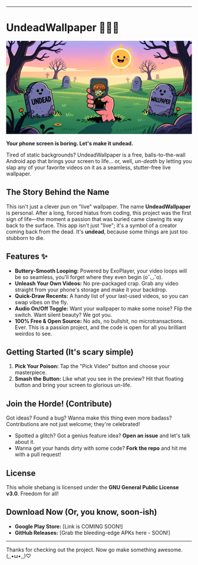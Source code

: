 ***

# UndeadWallpaper 🧟‍♀️📱

![UndeadWallpaper Banner](banner.png)

**Your phone screen is boring. Let's make it undead.**

Tired of static backgrounds? UndeadWallpaper is a free, balls-to-the-wall Android app that brings your screen to life... or, well, *un-death* by letting you slap any of your favorite videos on it as a seamless, stutter-free live wallpaper.

## The Story Behind the Name

This isn't just a clever pun on "live" wallpaper. The name **UndeadWallpaper** is personal. After a long, forced hiatus from coding, this project was the first sign of life—the moment a passion that was buried came clawing its way back to the surface. This app isn't just "live"; it's a symbol of a creator coming back from the dead. It's **undead**, because some things are just too stubborn to die.

## Features ✨

*   **Buttery-Smooth Looping:** Powered by ExoPlayer, your video loops will be so seamless, you'll forget where they even begin (o˘◡˘o).
*   **Unleash Your Own Videos:** No pre-packaged crap. Grab any video straight from your phone's storage and make it your backdrop.
*   **Quick-Draw Recents:** A handy list of your last-used videos, so you can swap vibes on the fly.
*   **Audio On/Off Toggle:** Want your wallpaper to make some noise? Flip the switch. Want silent beauty? We got you.
*   **100% Free & Open Source:** No ads, no bullshit, no microtransactions. Ever. This is a passion project, and the code is open for all you brilliant weirdos to see.

## Getting Started (It's scary simple)

1.  **Pick Your Poison:** Tap the "Pick Video" button and choose your masterpiece.
2.  **Smash the Button:** Like what you see in the preview? Hit that floating button and bring your screen to glorious un-life.

## Join the Horde! (Contribute)

Got ideas? Found a bug? Wanna make this thing even more badass? Contributions are not just welcome; they're celebrated!

*   Spotted a glitch? Got a genius feature idea? **Open an issue** and let's talk about it.
*   Wanna get your hands dirty with some code? **Fork the repo** and hit me with a pull request!

## License

This whole shebang is licensed under the **GNU General Public License v3.0**. Freedom for all!

## Download Now (Or, you know, soon-ish)

*   **Google Play Store:** [Link is COMING SOON!]
*   **GitHub Releases:** [Grab the bleeding-edge APKs here - SOON!]

---

Thanks for checking out the project. Now go make something awesome. (,,•ω•,,)♡

